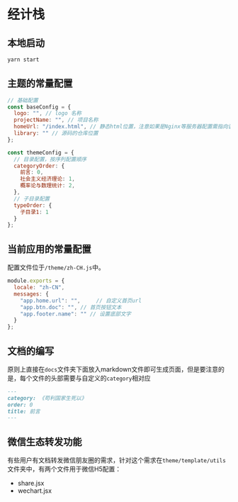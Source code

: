 # 经计栈

## 本地启动

```js
yarn start
```
## 主题的常量配置

```js
// 基础配置
const baseConfig = {
  logo: "", // logo 名称
  projectName: "", // 项目名称
  homeUrl: "/index.html", // 静态html位置，注意如果是Nginx等服务器配置需指向该文件
  library: "" // 源码的仓库位置
};

const themeConfig = {
  // 目录配置，按序列配置顺序
  categoryOrder: {
    前言: 0,
    社会主义经济理论: 1,
    概率论与数理统计: 2,
  },
  // 子目录配置
  typeOrder: {
    子目录1: 1
  }
};
```

## 当前应用的常量配置

配置文件位于`/theme/zh-CH.js`中。

```js
module.exports = {
  locale: "zh-CN",
  messages: {
    "app.home.url": "",     // 自定义首页url
    "app.btn.doc": "", // 首页按钮文本
    "app.footer.name": "" // 设置底部文字
  }
};
```
## 文档的编写

原则上直接在`docs`文件夹下面放入markdown文件即可生成页面，但是要注意的是，每个文件的头部需要与自定义的`category`相对应

```markdown
---
category: 《苟利国家生死以》
order: 0
title: 前言
---
```

## 微信生态转发功能

有些用户有文档转发微信朋友圈的需求，针对这个需求在`theme/template/utils`文件夹中，有两个文件用于微信H5配置：

* share.jsx
* wechart.jsx


